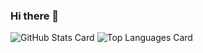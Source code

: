 ### Hi there 👋

![GitHub Stats Card](https://github-readme-stats.vercel.app/api?username=soshiharami&theme=synthwave&show_icons=true)
![Top Languages Card](https://github-readme-stats.vercel.app/api/top-langs/?username=soshiharami&theme=synthwave&show_icons=true)

<!--
**soshiharami/soshiharami** is a ✨ _special_ ✨ repository because its `README.md` (this file) appears on your GitHub profile.

